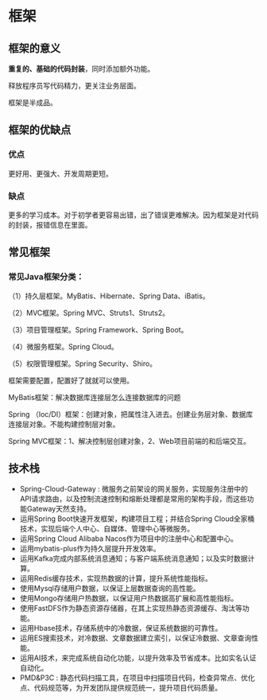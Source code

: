 # 框架

## 框架的意义

**重复的、基础的代码封装**，同时添加额外功能。

释放程序员写代码精力，更关注业务层面。

框架是半成品。

## 框架的优缺点

### 优点

更好用、更强大、开发周期更短。

### 缺点

更多的学习成本。对于初学者更容易出错，出了错误更难解决。因为框架是对代码的封装，报错信息在里面。

## 常见框架

### 常见Java框架分类：

（1）持久层框架。MyBatis、Hibernate、Spring Data、iBatis。

（2）MVC框架。Spring MVC、Struts1、Struts2。

（3）项目管理框架。Spring Framework、Spring Boot。

（4）微服务框架。Spring Cloud。

（5）权限管理框架。Spring Security、Shiro。

框架需要配置，配置好了就就可以使用。

MyBatis框架：解决数据库连接层怎么连接数据库的问题

Spring （Ioc/DI）框架：创建对象，把属性注入进去。创建业务层对象、数据库连接层对象。不能构建控制层对象。

Spring MVC框架：1、解决控制层创建对象，2、Web项目前端的和后端交互。

## 技术栈

- Spring-Cloud-Gateway : 微服务之前架设的网关服务，实现服务注册中的API请求路由，以及控制流速控制和熔断处理都是常用的架构手段，而这些功能Gateway天然支持。
- 运用Spring Boot快速开发框架，构建项目工程；并结合Spring Cloud全家桶技术，实现后端个人中心、自媒体、管理中心等微服务。
- 运用Spring Cloud Alibaba Nacos作为项目中的注册中心和配置中心。
- 运用mybatis-plus作为持久层提升开发效率。
- 运用Kafka完成内部系统消息通知；与客户端系统消息通知；以及实时数据计算。
- 运用Redis缓存技术，实现热数据的计算，提升系统性能指标。
- 使用Mysql存储用户数据，以保证上层数据查询的高性能。
- 使用Mongo存储用户热数据，以保证用户热数据高扩展和高性能指标。
- 使用FastDFS作为静态资源存储器，在其上实现热静态资源缓存、淘汰等功能。
- 运用Hbase技术，存储系统中的冷数据，保证系统数据的可靠性。
- 运用ES搜索技术，对冷数据、文章数据建立索引，以保证冷数据、文章查询性能。
- 运用AI技术，来完成系统自动化功能，以提升效率及节省成本。比如实名认证自动化。
- PMD&P3C : 静态代码扫描工具，在项目中扫描项目代码，检查异常点、优化点、代码规范等，为开发团队提供规范统一，提升项目代码质量。